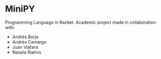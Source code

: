# MiniPY

Programming Language in Racket. Academic project made in collaboration with:

- Andrés Borja
- Andrés Camargo
- Juan Viáfara
- Natalia Riaños

